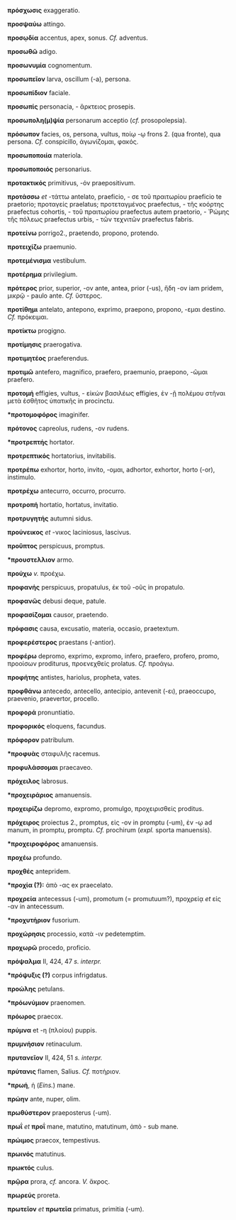 **πρόσχωσις** exaggeratio.

**προσψαύω** attingo.

**προσῳδία** accentus, apex, sonus. *Cf.* adventus.

**προσωθῶ** adigo.

**προσωνυμία** cognomentum.

**προσωπεῖον** larva, oscillum (-a), persona.

**προσωπίδιον** faciale.

**προσωπίς** personacia, - ἄρκτειος prosepis.

**προσωπολη(μ)ψία** personarum acceptio (*cf.* prosopolepsia).

**πρόσωπον** facies, os, persona, vultus, ποίῳ -ῳ frons 2. (qua fronte),
qua persona. *Cf.* conspicillo, ἀγωνίζομαι, φακός.

**προσωποποιία** materiola.

**προσωποποιός** personarius.

**προτακτικός** primitivus, -όν praepositivum.

**προτάσσω** *et* -τάττω antelato, praeficio, - σε τοῦ πραιτωρίου
praeficio te praetorio; προταγείς praelatus; προτεταγμένος praefectus, -
τῆς κοόρτης praefectus cohortis, - τοῦ πραιτωρίου praefectus autem
praetorio, - Ῥώμης τῆς πόλεως praefectus urbis, - τῶν τεχνιτῶν
praefectus fabris.

**προτείνω** porrigo2., praetendo, propono, protendo.

**προτειχίζω** praemunio.

**προτεμένισμα** vestibulum.

**προτέρημα** privilegium.

**πρότερος** prior, superior, -ον ante, antea, prior (-us), ἤδη -ον iam
pridem, μικρῷ - paulo ante. *Cf.* ὕστερος.

**προτίθημι** antelato, antepono, exprimo, praepono, propono, -εμαι
destino. *Cf.* πρόκειμαι.

**προτίκτω** progigno.

**προτίμησις** praerogativa.

**προτιμητέος** praeferendus.

**προτιμῶ** antefero, magnifico, praefero, praemunio, praepono, -ῶμαι
praefero.

**προτομή** effigies, vultus, - εἰκών βασιλέως effigies, ἐν -ῇ πολέμου
στῆναι μετὰ ἐσθῆτος ὑπατικῆς in procinctu.

**\*προτομοφόρος** imaginifer.

**πρότονος** capreolus, rudens, -ον rudens.

**\*προτρεπτής** hortator.

**προτρεπτικός** hortatorius, invitabilis.

**προτρέπω** exhortor, horto, invito, -ομαι, adhortor, exhortor, horto
(-or), instimulo.

**προτρέχω** antecurro, occurro, procurro.

**προτροπή** hortatio, hortatus, invitatio.

**προτρυγητής** autumni sidus.

**προύνεικος** *et* -νικος laciniosus, lascivus.

**προῦπτος** perspicuus, promptus.

**\*προυστελλιον** armo.

**προύχω** *v.* προέχω.

**προφανής** perspicuus, propatulus, ἐκ τοῦ -οῦς in propatulo.

**προφανῶς** debusi deque, patule.

**προφασίζομαι** causor, praetendo.

**πρόφασις** causa, excusatio, materia, occasio, praetextum.

**προφερέστερος** praestans (-antior).

**προφέρω** depromo, exprimo, expromo, infero, praefero, profero, promo,
προοίσων proditurus, προενεχθείς prolatus. *Cf.* προάγω.

**προφήτης** antistes, hariolus, propheta, vates.

**προφθάνω** antecedo, antecello, antecipio, antevenit (-ει),
praeoccupo, praevenio, praevertor, procello.

**προφορά** pronuntiatio.

**προφορικός** eloquens, facundus.

**πρόφορον** patribulum.

**\*προφυὰς** σταφυλῆς racemus.

**προφυλάσσομαι** praecaveo.

**πρόχειλος** labrosus.

**\*προχειράριος** amanuensis.

**προχειρίζω** depromo, expromo, promulgo, προχειρισθείς proditus.

**πρόχειρος** proiectus 2., promptus, εἰς -ον in promptu (-um), ἐν -ῳ ad
manum, in promptu, promptu. *Cf.* prochirum (*expl.* sporta manuensis).

**\*προχειροφόρος** amanuensis.

**προχέω** profundo.

**προχθές** antepridem.

**\*προχία (?):** ἀπὸ -ας ex praecelato.

**προχρεία** antecessus (-um), promotum (= promutuum?), προχρείᾳ *et*
εἰς -αν in antecessum.

**\*προχυτήριον** fusorium.

**προχώρησις** processio, κατὰ -ιν pedetemptim.

**προχωρῶ** procedo, proficio.

**πρόψαλμα** II, 424, 47 *s. interpr.*

**\*πρόψυξις (?)** corpus infrigdatus.

**προώλης** petulans.

**\*πρόωνύμιον** praenomen.

**πρόωρος** praecox.

**πρύμνα** et -η (πλοίου) puppis.

**πρυμνήσιον** retinaculum.

**πρυτανεῖον** II, 424, 51 *s. interpr.*

**πρύτανις** flamen, Salius. *Cf.* ποτήριον.

**\*πρωή**, ἡ (*Eins.*) mane.

**πρώην** ante, nuper, olim.

**πρωθύστερον** praeposterus (-um).

**πρωΐ** *et* **προΐ** mane, matutino, matutinum, ἀπὸ - sub mane.

**πρώιμος** praecox, tempestivus.

**πρωινός** matutinus.

**πρωκτός** culus.

**πρῷρα** prora, *cf.* ancora. *V.* ἄκρος.

**πρωρεύς** proreta.

**πρωτεῖον** *et* **πρωτεῖα** primatus, primitia (-um).
